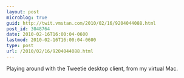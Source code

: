 ```yaml
---
layout: post
microblog: true
guid: http://twit.vmstan.com/2010/02/16/9204044088.html
post_id: 3048764
date: 2010-02-16T16:00:04-0600
lastmod: 2010-02-16T16:00:04-0600
type: post
url: /2010/02/16/9204044088.html
---
```

Playing around with the Tweetie desktop client, from my virtual Mac.
